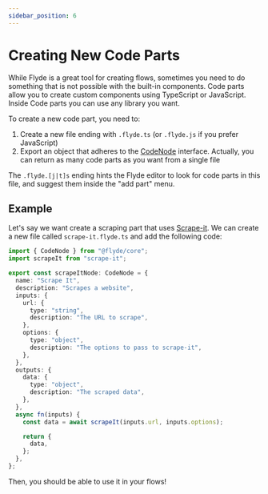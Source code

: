 ```yaml
---
sidebar_position: 6
---
```


# Creating New Code Parts

While Flyde is a great tool for creating flows, sometimes you need to do something that is not possible with the built-in components.
Code parts allow you to create custom components using TypeScript or JavaScript. Inside Code parts you can use any library you want.

To create a new code part, you need to:

1. Create a new file ending with `.flyde.ts` (or `.flyde.js` if you prefer JavaScript)
2. Export an object that adheres to the [CodeNode](/docs/api-reference/interfaces/CodeNode.md) interface. Actually, you can return as many code parts as you want from a single file

The `.flyde.[j|t]s` ending hints the Flyde editor to look for code parts in this file, and suggest them inside the "add part" menu.

## Example

Let's say we want create a scraping part that uses [Scrape-it](https://www.npmjs.com/package/scrape-it). We can create a new file called `scrape-it.flyde.ts` and add the following code:

```ts
import { CodeNode } from "@flyde/core";
import scrapeIt from "scrape-it";

export const scrapeItNode: CodeNode = {
  name: "Scrape It",
  description: "Scrapes a website",
  inputs: {
    url: {
      type: "string",
      description: "The URL to scrape",
    },
    options: {
      type: "object",
      description: "The options to pass to scrape-it",
    },
  },
  outputs: {
    data: {
      type: "object",
      description: "The scraped data",
    },
  },
  async fn(inputs) {
    const data = await scrapeIt(inputs.url, inputs.options);

    return {
      data,
    };
  },
};
```

Then, you should be able to use it in your flows!
